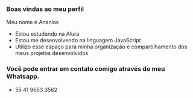 ### Boas vindas ao meu perfil

Meu nome é Ananias
- Estou estudando na Alura
- Estou me desenvolvendo na linguagem JavaScript
- Utilizo esse espaço para minha organização e compartilhamento dos meus projetos desenvolvidos
### Você pode entrar em contato comigo através do meu Whatsapp.
- 55 41 9653 3562

